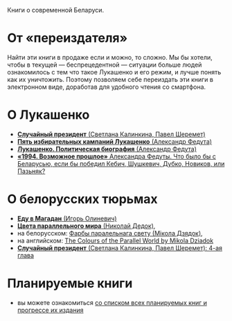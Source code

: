 Книги о современной Беларуси.

# От «переиздателя»

Найти эти книги в продаже если и можно, то сложно. Мы бы хотели, чтобы в текущей — беспрецедентной — ситуации больше людей ознакомилось с тем что такое Лукашенко и его режим, и лучше понять как их уничтожить. Поэтому позволяем себе переиздать эти книги в электронном виде, доработав для удобного чтения со смартфона.

# О Лукашенко

- [**Случайный президент** (Светлана Калинкина, Павел Шеремет)](./haphazard-president)
- [**Пять избирательных кампаний Лукашенко** (Александр Федута)](./5-election-campaigns-of-lukashenko)
- [**Лукашенко. Политическая биография** (Александр Федута)](./lukashenko-political-biography)
- [**«1994. Возможное прошлое»** Александра Федуты. Что было бы с Беларусью, если бы победил Кебич, Шушкевич, Дубко, Новиков, или Пазьняк?](./possible-past-after-1994)


# О белорусских тюрьмах

- [**Еду в Магадан** (Игорь Олиневич)](./going-to-magadan)
- [**Цвета параллельного мира** (Николай Дедок)](./the-colours-of-the-parallel-world/ru), 
 - на белорусском: [Фарбы паралельнага свету (Мікола Дзядок)](./the-colours-of-the-parallel-world/by), 
 - на английском: [The Colours of the Parallel World by Mikola Dziadok](./the-colours-of-the-parallel-world/en)
- [**Случайный президент** (Светлана Калинкина, Павел Шеремет): 4-ая глава](./haphazard-president/4.md)


# Планируемые книги

- вы можете ознакомиться [со списком всех планируемых книг и прогрессе их издания](https://github.com/free-belarus/books/issues/2)
